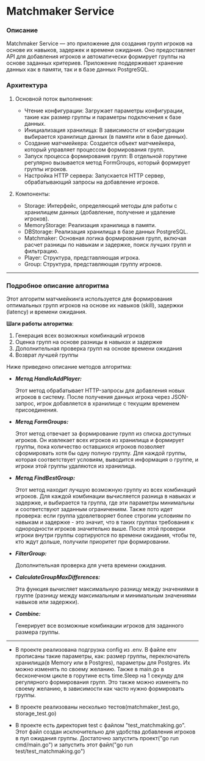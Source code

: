# Matchmaker Service
### Описание
Matchmaker Service — это приложение для создания групп игроков на основе их навыков, задержек и времени ожидания. Оно предоставляет API для добавления игроков и автоматически формирует группы на основе заданных критериев. Приложение поддерживает хранение данных как в памяти, так и в базе данных PostgreSQL.

### Архитектура
1. Основной поток выполнения:
   - Чтение конфигурации: Загружает параметры конфигурации, такие как размер группы и параметры подключения к базе данных.
   - Инициализация хранилища: В зависимости от конфигурации выбирается хранилище данных (в памяти или в базе данных).
   - Создание матчмейкера: Создается объект матчмейкера, который управляет процессом формирования групп.
   - Запуск процесса формирования групп: В отдельной горутине регулярно вызывается метод FormGroups, который формирует группы игроков.
   - Настройка HTTP сервера: Запускается HTTP сервер, обрабатывающий запросы на добавление игроков.

2. Компоненты:
   - Storage: Интерфейс, определяющий методы для работы с хранилищем данных (добавление, получение и удаление игроков).
   - MemoryStorage: Реализация хранилища в памяти.
   - DBStorage: Реализация хранилища в базе данных PostgreSQL.
   - Matchmaker: Основная логика формирования групп, включая расчет разницы по навыкам и задержке, поиск лучших групп и фильтрацию.
   - Player: Структура, представляющая игрока.
   - Group: Структура, представляющая группу игроков.

____


### Подробное описание алгоритма
Этот алгоритм матчмейкинга используется для формирования оптимальных групп игроков на основе их навыков (skill), задержки (latency) и времени ожидания. 

**Шаги работы алгоритма**:
1. Генерация всех возможных комбинаций игроков
2. Оценка групп на основе разницы в навыках и задержке
3. Дополнительная проверка групп на основе времени ожидания
4. Возврат лучшей группы


Ниже приведено описание методов алгоритма:

- ***Метод HandleAddPlayer:***  

  Этот метод обрабатывает HTTP-запросы для добавления новых игроков в систему.
После получения данных игрока через JSON-запрос, игрок добавляется в хранилище с текущим временем присоединения.

- ***Метод FormGroups:***

  Этот метод отвечает за формирование групп из списка доступных игроков.
Он извлекает всех игроков из хранилища и формирует группы, пока количество оставшихся игроков позволяет сформировать хотя бы одну полную группу.
Для каждой группы, которая соответствует условиям, выводится информация о группе, и игроки этой группы удаляются из хранилища.

- ***Метод FindBestGroup:***

  Этот метод находит лучшую возможную группу из всех комбинаций игроков.
Для каждой комбинации вычисляется разница в навыках и задержке, и выбирается та группа, где эти параметры минимальны и соответствуют заданным ограничениям.
Также пото идет проверка: если группа удовлетворяет более строгим условиям по навыкам и задержке - это значит, что в таких группах требования к однородности игроков значительно выше. 
После этой проверки игроки внутри группы сортируются по времени ожидания, чтобы те, кто ждут дольше, получили приоритет при формировании.

- ***FilterGroup:***

  Дополнительная проверка для учета времени ожидания.

- ***CalculateGroupMaxDifferences:***

  Эта функция вычисляет максимальную разницу между значениями в группе (разницу между максимальным и минимальным значениями навыков или задержки).

- ***Сombine:***

  Генерирует все возможные комбинации игроков для заданного размера группы.


____



- В проекте  реализована подгрузка config из .env. В файле env прописаны такие параметры, как: размер группы, переключатель хранилища(в Memory или в Postgres), параметры для Postgres.
  Их можно изменять по своему желанию. Также в main.go в бесконечном цикле в горутине есть time.Sleep на 1 секунду для регулярного формирования групп. Это также можно изменять по своему желанию, в зависимости как часто нужно формировать группы.

- В проекте реализованы несколько тестов(matchmaker_test.go, storage_test.go)

- В проекте есть директория test с файлом "test_matchmaking.go". Этот файл создан исключительно для удобства добавления игроков в пул ожидания группы.
Достаточно запустить проект("go run cmd/main.go") и запустить этот файл("go run test/test_matchmaking.go")

